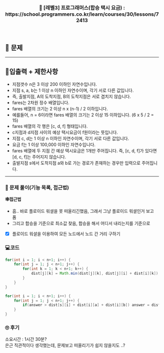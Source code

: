 <h3 align="center"> 
    📢  [레벨3] 프로그래머스(합승 택시 요금) : https://school.programmers.co.kr/learn/courses/30/lessons/72413
</h3>

<br>

## 🚀 문제

---

## 🚦입출력 + 제한사항

- 지점갯수 n은 3 이상 200 이하인 자연수입니다.
- 지점 s, a, b는 1 이상 n 이하인 자연수이며, 각기 서로 다른 값입니다.
- 즉, 출발지점, A의 도착지점, B의 도착지점은 서로 겹치지 않습니다.
- fares는 2차원 정수 배열입니다.
- fares 배열의 크기는 2 이상 n x (n-1) / 2 이하입니다.
- 예를들어, n = 6이라면 fares 배열의 크기는 2 이상 15 이하입니다. (6 x 5 / 2 = 15)
- fares 배열의 각 행은 [c, d, f] 형태입니다.
- c지점과 d지점 사이의 예상 택시요금이 f원이라는 뜻입니다.
- 지점 c, d는 1 이상 n 이하인 자연수이며, 각기 서로 다른 값입니다.
- 요금 f는 1 이상 100,000 이하인 자연수입니다.
- fares 배열에 두 지점 간 예상 택시요금은 1개만 주어집니다. 즉, [c, d, f]가 있다면 [d, c, f]는 주어지지 않습니다.
- 출발지점 s에서 도착지점 a와 b로 가는 경로가 존재하는 경우만 입력으로 주어집니다.

---

### 📜 문제 풀이(기능 목록, 접근법)
**🕸접근법**
- 흠.. 바로 플로이드 워셜을 못 떠올리긴했음, 그래서 그냥 플로이드 워셜인거 보고 품
- 그리고 합승을 기준으로 최소값 찾음, 합승을 해서 어디서 내리는지를 기준으로

- [x] 플로이드 워셜을 이용하여 모든 노드에서 노드 간 거리 구하기

### 💻코드

```java
for(int i = 1; i < n+1; i++) {
	for(int j = 1; j < n+1; j++) {
		for(int k = 1; k < n+1; k++) {
        	dist[j][k] = Math.min(dist[j][k], dist[j][i] + dist[i][k]);
        }
    }
}

for(int i = 1; i < n+1; i++) {
	for(int j = 1; j < n+1; j++) {
		if(answer > dist[s][i] + dist[i][a] + dist[i][b]) answer = dist[s][i] + dist[i][a] + dist[i][b];
	}
}

```

### 🙄 후기
소요시간 : 1시간 30분?  <br>
은근 직관적이다 생각했는데, 문제보고 떠올리기가 쉽지 않을지도 ..? 